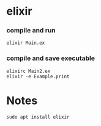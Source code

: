 # elixir

### compile and run
`elixir Main.ex`  

### compile and save executable
`elixirc Main2.ex`  
`elixir -e Example.print`  

# Notes
`sudo apt install elixir`
